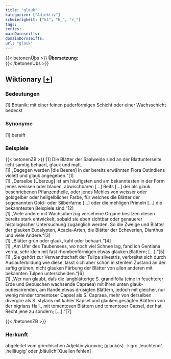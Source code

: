```yaml
---
title: "glauk"
kategorien: ["Adjektiv"]
schwierigkeit: ["k1", "h_", "r_"]
tags:
series:
mainDornseiffs:
domainDornseiffs:
url: "glauk"
---
```


{{< betonenÜbs >}}
**Übersetzung:**  
{{< /betonenÜbs >}}

## Wiktionary [[+](https://de.wiktionary.org/wiki/glauk)]

### Bedeutungen
[1] Botanik: mit einer feinen puderförmigen Schicht oder einer Wachsschicht bedeckt  

### Synonyme
[1] bereift  

### Beispiele
{{< betonenZB >}}
[1] Die Blätter der Saalweide sind an der Blattunterseite licht samtig behaart, glauk und matt.  
[1] „Dagegen werden [die Beeren] in der bereits erwähnten Flora Ostindiens violett und glauk angegeben.“[1]  
[1] „Derselbe [Überzug] ist am häufigsten und am bekanntesten in der Form jenes weissen oder blauen, abwischbaren […] Reifs […] der als glauk beschriebenen Pflanzentheile, oder jenes Mehles von weisser oder goldgelber oder hellgelblicher Farbe, für welches die Blätter der sogenannten Gold- oder Silberfarne […] oder die mehligen Primeln […] die bekanntesten Beispiele sind.“[2]  
[1] „Viele andere mit Wachsüberzug versehene Organe besitzen diesen bereits stark entwickelt, sobald sie eben sichtbar oder genauerer histologischer Untersuchung zugänglich werden. So die Zweige und Blätter der glauken Eucalypten, Acacia-Arten, die Blätter der Echeverien, Dianthus und viele Andere.“[3]  
[1] „Blätter grün oder glauk, kahl oder behaart.“[4]  
[1] „Am Ufer des Taubensees, wo noch viel Schnee lag, fand ich Gentiana verna, sehr klein mit fast rhombenförmigen etwas glauken Blättern; […].“[5]  
[1] „Sie gehört zur Verwandtschaft der Tulipa silvestris, verbreitet sich durch Ausläuferbildung wie diese, lässt sich aber schon in sterilem Zustand an der saftig grünen, nicht glauken Färbung der Blätter von allen anderen mit bekannten Tulpen unterscheiden.“[6]  
[1] „Wer nun glaubt, daſs die langblätterige S. grandifolia (eine in feuchterer Erde und Gebüschen wachsende Capraea) mit ihren unten glauk-pubescirenden, am Rande etwas drüsigten Blättern, jedoch mit gleicher, nur wenig minder tomentoser Capsel als S. Capraea, mehr von derselben divergire als S. stylaris mit kahler Kapsel und glauken gesägten Blättern von der nigrians Hall., mit tomentosen Blättern und tomentoser Capsel, der hat Recht jene zu sondern; […].“[7]  

{{< /betonenZB >}}
### Herkunft
abgeleitet vom griechischen Adjektiv γλαυκός (glaukós) → grc ‚leuchtend‘, ‚helläugig‘ oder ‚bläulich‘[Quellen fehlen]  


